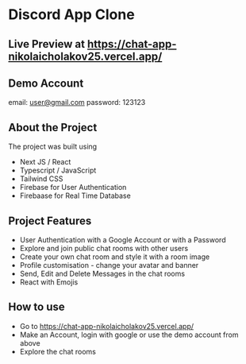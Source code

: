 # Discord App Clone

## Live Preview at https://chat-app-nikolaicholakov25.vercel.app/

## Demo Account

email: user@gmail.com
password: 123123

## About the Project

The project was built using

- Next JS / React
- Typescript / JavaScript
- Tailwind CSS
- Firebase for User Authentication
- Firebaase for Real Time Database

## Project Features

- User Authentication with a Google Account or with a Password
- Explore and join public chat rooms with other users
- Create your own chat room and style it with a room image
- Profile customisation - change your avatar and banner
- Send, Edit and Delete Messages in the chat rooms
- React with Emojis

## How to use

- Go to https://chat-app-nikolaicholakov25.vercel.app/
- Make an Account, login with google or use the demo account from above
- Explore the chat rooms

